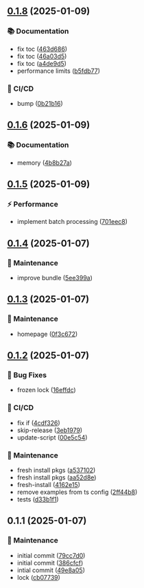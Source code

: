 

## [0.1.8](https://github.com/arshad-yaseen/pdf-to-images-browser/compare/0.1.6...0.1.8) (2025-01-09)


### 📚 Documentation

* fix toc ([463d686](https://github.com/arshad-yaseen/pdf-to-images-browser/commit/463d6860d505b8c0e7d020fff7f0c488a885da73))
* fix toc ([46a03d5](https://github.com/arshad-yaseen/pdf-to-images-browser/commit/46a03d5daef7c7d9f9cb15a1229900bf49e48a71))
* fix toc ([a4de9d5](https://github.com/arshad-yaseen/pdf-to-images-browser/commit/a4de9d5b3aded7e452c31cd05c1062acf66fbf1a))
* performance limits ([b5fdb77](https://github.com/arshad-yaseen/pdf-to-images-browser/commit/b5fdb771c9a1b720aa37f094c18e8a5cde777118))


### 🔧 CI/CD

* bump ([0b21b16](https://github.com/arshad-yaseen/pdf-to-images-browser/commit/0b21b1667f477a83148478c5c861605dba90d14b))

## [0.1.6](https://github.com/arshad-yaseen/pdf-to-images-browser/compare/0.1.5...0.1.6) (2025-01-09)

### 📚 Documentation

- memory ([4b8b27a](https://github.com/arshad-yaseen/pdf-to-images-browser/commit/4b8b27a5de3fc41e53698dfdc35ab75219af23ed))

## [0.1.5](https://github.com/arshad-yaseen/pdf-to-images-browser/compare/0.1.4...0.1.5) (2025-01-09)

### ⚡️ Performance

- implement batch processing ([701eec8](https://github.com/arshad-yaseen/pdf-to-images-browser/commit/701eec8fe81e2b529af1832b73a8b0df8357318d))

## [0.1.4](https://github.com/arshad-yaseen/pdf-to-images-browser/compare/0.1.3...0.1.4) (2025-01-07)

### 🔧 Maintenance

- improve bundle ([5ee399a](https://github.com/arshad-yaseen/pdf-to-images-browser/commit/5ee399a316f06992ca74614e2cd3c275430514f7))

## [0.1.3](https://github.com/arshad-yaseen/pdf-to-images-browser/compare/0.1.2...0.1.3) (2025-01-07)

### 🔧 Maintenance

- homepage ([0f3c672](https://github.com/arshad-yaseen/pdf-to-images-browser/commit/0f3c6728f05a47490df123286af6cfb0a5571b3f))

## [0.1.2](https://github.com/arshad-yaseen/pdf-to-images-browser/compare/0.1.1...0.1.2) (2025-01-07)

### 🐛 Bug Fixes

- frozen lock ([16effdc](https://github.com/arshad-yaseen/pdf-to-images-browser/commit/16effdc028d29f113a91a343d39bc4c434524526))

### 🔧 CI/CD

- fix if ([4cdf326](https://github.com/arshad-yaseen/pdf-to-images-browser/commit/4cdf3260f4682bf66bcef1c830344fdc7021c077))
- skip-release ([3eb1979](https://github.com/arshad-yaseen/pdf-to-images-browser/commit/3eb1979b2a487a22cf94af7bd43a88432d0c5775))
- update-script ([00e5c54](https://github.com/arshad-yaseen/pdf-to-images-browser/commit/00e5c548d2080e180907d1c4fcdd5cd40583f683))

### 🔧 Maintenance

- fresh install pkgs ([a537102](https://github.com/arshad-yaseen/pdf-to-images-browser/commit/a537102da17e7cec98bc31f6f3b6b05e7e6c3cf7))
- fresh install pkgs ([aa52d8e](https://github.com/arshad-yaseen/pdf-to-images-browser/commit/aa52d8eb1d52f8eadd08dd93a483bb4cea657a48))
- fresh-install ([4162e15](https://github.com/arshad-yaseen/pdf-to-images-browser/commit/4162e151bd45bf1f2a3fe2a9a3deb3f2c88b9f7b))
- remove examples from ts config ([2ff44b8](https://github.com/arshad-yaseen/pdf-to-images-browser/commit/2ff44b8fae786cae561f5cad76ce7acfaf54e7f4))
- tests ([d33b1f1](https://github.com/arshad-yaseen/pdf-to-images-browser/commit/d33b1f149459aa9162327f4eb41093c25b6a812e))

## 0.1.1 (2025-01-07)

### 🔧 Maintenance

- initial commit ([79cc7d0](https://github.com/arshad-yaseen/pdf-to-images-browser/commit/79cc7d0820f85cc00ed3dd9ebc779ee9b82d3bba))
- initial commit ([386cfcf](https://github.com/arshad-yaseen/pdf-to-images-browser/commit/386cfcfee3b8082debf464ab03931fd86a1887d3))
- intial commit ([49e8a05](https://github.com/arshad-yaseen/pdf-to-images-browser/commit/49e8a0528305743b201b8a92c1b5811e9559cc06))
- lock ([cb07739](https://github.com/arshad-yaseen/pdf-to-images-browser/commit/cb07739e8b1c509167c7a82eb66ff32a4be333a7))
